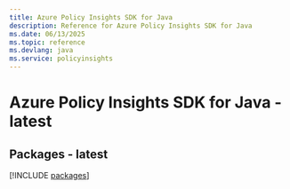 ```yaml
---
title: Azure Policy Insights SDK for Java
description: Reference for Azure Policy Insights SDK for Java
ms.date: 06/13/2025
ms.topic: reference
ms.devlang: java
ms.service: policyinsights
---
```

# Azure Policy Insights SDK for Java - latest
## Packages - latest
[!INCLUDE [packages](policy-insights-index.md)]